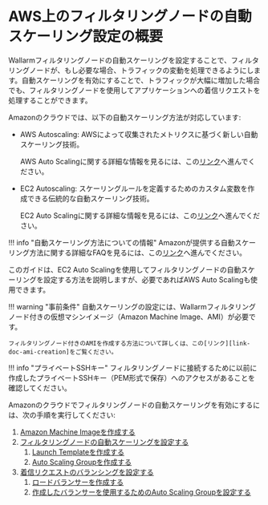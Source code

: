 [link-doc-aws-as]:          https://docs.aws.amazon.com/autoscaling/plans/userguide/what-is-aws-auto-scaling.html
[link-doc-ec2-as]:          https://docs.aws.amazon.com/autoscaling/ec2/userguide/GettingStartedTutorial.html
[link-doc-as-faq]:          https://aws.amazon.com/autoscaling/faqs/

[link-doc-ami-creation]:    create-image.md
[link-doc-asg-guide]:       autoscaling-group-guide.md
[link-doc-lb-guide]:        load-balancing-guide.md
[link-doc-create-template]: autoscaling-group-guide.md#1-creating-a-launch-template
[link-doc-create-asg]:      autoscaling-group-guide.md#2-creating-an-auto-scaling-group
[link-doc-create-lb]:       load-balancing-guide.md#1-creating-a-load-balancer
[link-doc-set-up-asg]:      load-balancing-guide.md#2-setting-up-an-auto-scaling-group-for-using-the-created-balancer

# AWS上のフィルタリングノードの自動スケーリング設定の概要

Wallarmフィルタリングノードの自動スケーリングを設定することで、フィルタリングノードが、もし必要な場合、トラフィックの変動を処理できるようにします。自動スケーリングを有効にすることで、トラフィックが大幅に増加した場合でも、フィルタリングノードを使用してアプリケーションへの着信リクエストを処理することができます。

Amazonのクラウドでは、以下の自動スケーリング方法が対応しています:
*   AWS Autoscaling:
    AWSによって収集されたメトリクスに基づく新しい自動スケーリング技術。
    
    AWS Auto Scalingに関する詳細な情報を見るには、この[リンク][link-doc-aws-as]へ進んでください。 

*   EC2 Autoscaling:
    スケーリングルールを定義するためのカスタム変数を作成できる伝統的な自動スケーリング技術。
    
    EC2 Auto Scalingに関する詳細な情報を見るには、この[リンク][link-doc-ec2-as]へ進んでください。 
    
!!! info "自動スケーリング方法についての情報"
    Amazonが提供する自動スケーリング方法に関する詳細なFAQを見るには、この[リンク][link-doc-as-faq]へ進んでください。 

このガイドは、EC2 Auto Scalingを使用してフィルタリングノードの自動スケーリングを設定する方法を説明しますが、必要であればAWS Auto Scalingも使用できます。

!!! warning "事前条件"
    自動スケーリングの設定には、Wallarmフィルタリングノード付きの仮想マシンイメージ（Amazon Machine Image、AMI）が必要です。
    
    フィルタリングノード付きのAMIを作成する方法について詳しくは、この[リンク][link-doc-ami-creation]をご覧ください。

!!! info "プライベートSSHキー"
    フィルタリングノードに接続するために以前に作成したプライベートSSHキー（PEM形式で保存）へのアクセスがあることを確認してください。

Amazonのクラウドでフィルタリングノードの自動スケーリングを有効にするには、次の手順を実行してください:

1.  [Amazon Machine Imageを作成する](create-image.md)
1.  [フィルタリングノードの自動スケーリングを設定する][link-doc-asg-guide]
    1.  [Launch Templateを作成する][link-doc-create-template]
    2.  [Auto Scaling Groupを作成する][link-doc-create-asg]
1.  [着信リクエストのバランシングを設定する][link-doc-lb-guide]
    1.  [ロードバランサーを作成する][link-doc-create-lb]
    2.  [作成したバランサーを使用するためのAuto Scaling Groupを設定する][link-doc-set-up-asg]